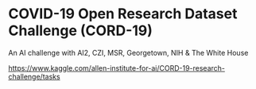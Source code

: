 # COVID-19 Open Research Dataset Challenge (CORD-19) #

An AI challenge with AI2, CZI, MSR, Georgetown, NIH & The White House

https://www.kaggle.com/allen-institute-for-ai/CORD-19-research-challenge/tasks
